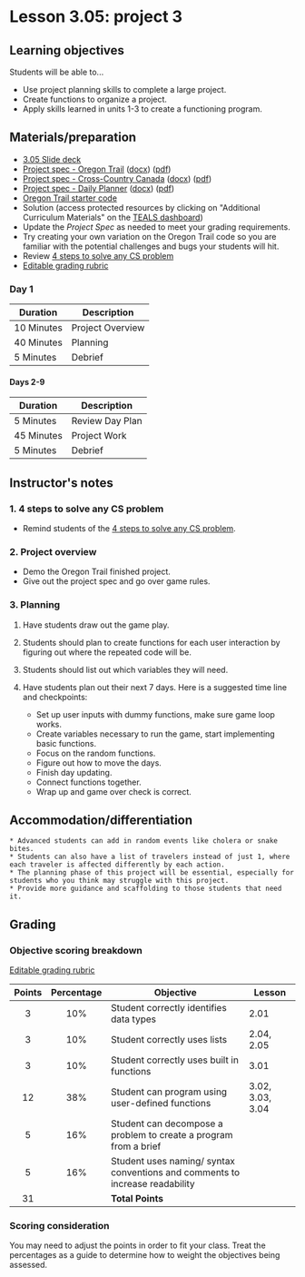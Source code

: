 # Lesson 3.05: project 3

## Learning objectives

Students will be able to...

* Use project planning skills to complete a large project.
* Create functions to organize a project.
* Apply skills learned in units 1-3 to create a functioning program.

## Materials/preparation

* [3.05 Slide deck](https://github.com/TEALSK12/2nd-semester-introduction-to-computer-science/raw/master/units/3_unit/slidedecks/Intro%20Python%203.05%20TEALS.pptx)
* [Project spec - Oregon Trail][] ([docx][1]) ([pdf][2])
* [Project spec - Cross-Country Canada][] ([docx][3]) ([pdf][4])
* [Project spec - Daily Planner][] ([docx][5]) ([pdf][6])
* [Oregon Trail starter code](https://github.com/TEALSK12/2nd-semester-introduction-to-computer-science/raw/master/units/3_unit/05_lesson/Unit_3_Project_Oregon_Trail_Starter_Code.py)
* Solution (access protected resources by clicking on "Additional Curriculum Materials" on the [TEALS dashboard](https://www.tealsk12.org/dashboard/))
* Update the _Project Spec_ as needed to meet your grading requirements.
* Try creating your own variation on the Oregon Trail code so you are familiar with the potential challenges and bugs your students will hit.
* Review [4 steps to solve any CS problem][]
* [Editable grading rubric](https://github.com/TEALSK12/2nd-semester-introduction-to-computer-science/raw/master/units/3_unit/05_lesson/rubric.docx)

### Day 1

| **Duration** | **Description** |
| ----------  | -----------      |
| 10 Minutes  | Project Overview |
| 40 Minutes  | Planning         |
| 5 Minutes   | Debrief          |

#### Days 2-9

|**Duration** | **Description**  |
|-----------  | ---------------- |
| 5 Minutes   | Review Day Plan  |
| 45 Minutes  | Project Work     |
| 5 Minutes   | Debrief          |

## Instructor's notes

### 1. 4 steps to solve any CS problem

* Remind students of the [4 steps to solve any CS problem].

### 2. Project overview

* Demo the Oregon Trail finished project.
* Give out the project spec and go over game rules.

### 3. Planning

1. Have students draw out the game play.
2. Students should plan to create functions for each user interaction by figuring out where the repeated code will be.
3. Students should list out which variables they will need.
4. Have students plan out their next 7 days. Here is a suggested time line and checkpoints:

    * Set up user inputs with dummy functions, make sure game loop works.
    * Create variables necessary to run the game, start implementing basic functions.
    * Focus on the random functions.
    * Figure out how to move the days.
    * Finish day updating.
    * Connect functions together.
    * Wrap up and game over check is correct.

## Accommodation/differentiation

    * Advanced students can add in random events like cholera or snake bites.
    * Students can also have a list of travelers instead of just 1, where each traveler is affected differently by each action.
    * The planning phase of this project will be essential, especially for students who you think may struggle with this project.
    * Provide more guidance and scaffolding to those students that need it.

## Grading

### Objective scoring breakdown

[Editable grading rubric](https://github.com/TEALSK12/2nd-semester-introduction-to-computer-science/raw/master/units/3_unit/05_lesson/rubric.docx)

| Points | Percentage| Objective | Lesson |
| :---: | :---: | --- | --- |
| 3| 10% | Student correctly identifies data types|2.01|
| 3 | 10% | Student correctly uses lists |2.04, 2.05|
| 3 | 10% | Student correctly uses built in functions  | 3.01|
| 12 | 38% |Student can program using user-defined functions |3.02, 3.03, 3.04|
| 5| 16% |Student can decompose a problem to create a program from a brief||
| 5| 16%|Student uses naming/ syntax conventions and comments to increase readability||
| 31 | | **Total Points** ||

### Scoring consideration

You may need to adjust the points in order to fit your class. Treat the percentages as a guide to determine how to weight the objectives being assessed.

[Project spec - Oregon Trail]:project.md
[Project spec - Daily Planner]:alternate_project.md
[Project spec - Cross-Country Canada]:project_canada.md
[Oregon Trail - Example code]:oregon_trail.py
[TEALS dashboard]:http:/www.tealsk12.org/dashboard
[4 steps to solve any CS problem]:https://github.com/TEALS-IntroCS/2nd-semester-introduction-to-computer-science-principles/raw/master/units/4%20Steps%20to%20Solve%20Any%20CS%20Problem.pdf

[1]: https://github.com/TEALSK12/2nd-semester-introduction-to-computer-science/raw/master/units/3_unit/05_lesson/project.docx
[2]: https://github.com/TEALSK12/2nd-semester-introduction-to-computer-science/raw/master/units/3_unit/05_lesson/project.pdf
[3]: https://github.com/TEALSK12/2nd-semester-introduction-to-computer-science/raw/master/units/3_unit/05_lesson/project_canada.docx
[4]: https://github.com/TEALSK12/2nd-semester-introduction-to-computer-science/raw/master/units/3_unit/05_lesson/project_canada.pdf
[5]: https://github.com/TEALSK12/2nd-semester-introduction-to-computer-science/raw/master/units/3_unit/05_lesson/projecta.docx
[6]: https://github.com/TEALSK12/2nd-semester-introduction-to-computer-science/raw/master/units/3_unit/05_lesson/projecta.pdf
